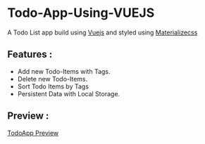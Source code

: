 # Todo-App-Using-VUEJS

A Todo List app build using [Vuejs](https://vuejs.org) and styled using [Materializecss](http://materializecss.com)

## Features :

- Add new Todo-Items with Tags.
- Delete new Todo-Items.
- Sort Todo Items by Tags
- Persistent Data with Local Storage.

## Preview :

[TodoApp Preview](https://caype.github.io/TodoListVue/)

